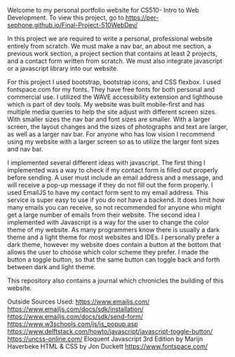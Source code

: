 Welcome to my personal portfolio website for CS510- Intro to Web Development. 
To view this project, go to https://per-sephone.github.io/Final-Project-510WebDev/

In this project we are required to write a personal, professional website entirely from scratch.
We must make a nav bar, an about me section, a previous work section, a project section that
contains at least 2 projects, and a contact form written from scratch. We must also integrate
javascript or a javascript library into our website. 

For this project I used bootstrap, bootstrap icons, and CSS flexbox. I used fontspace.com for my
fonts. They have free fonts for both personal and commercial use. I utilized the WAVE accessibility
extension and lighthouse which is part of dev tools. My website was built mobile-first and has
multiple media queries to help the site adjust with different screen sizes. With smaller sizes
the nav bar and font sizes are smaller. With a larger screen, the layout changes and the sizes
of photographs and text are larger, as well as a larger nav bar. For anyone who has low vision
I recommend using my website with a larger screen so as to utilize the larger font sizes and 
nav bar. 

I implemented several different ideas with javascript. The first thing I
implemented was a way to check if my contact form is filled out properly before sending.
A user must include an email address and a message, and will receive a pop-up message if
they do not fill out the form properly. I used EmailJS to have my contact form sent to my
email address. This service is super easy to use if you do not have a backend. It does 
limit how many emails you can receive, so not recommended for anyone who might get
a large number of emails from their website. The second idea I implemented with Javascript
is a way for the user to change the color theme of my website. As many programmers know
there is usually a dark theme and a light theme for most websites and IDEs. I personally
prefer a dark theme, however my website does contain a button at the bottom that allows the
user to choose which color scheme they prefer. I made the button a toggle button, so that
the same button can toggle back and forth between dark and light theme. 

This repository also contains a journal which chronicles the building of this website.

Outside Sources Used:
https://www.emailjs.com/
https://www.emailjs.com/docs/sdk/installation/
https://www.emailjs.com/docs/sdk/send-form/
https://www.w3schools.com/js/js_popup.asp
https://www.delftstack.com/howto/javascript/javascript-toggle-button/
https://uncss-online.com/
Eloquent Javascript 3rd Edition by Marijn Haverbeke
HTML & CSS by Jon Duckett
https://www.fontspace.com/


